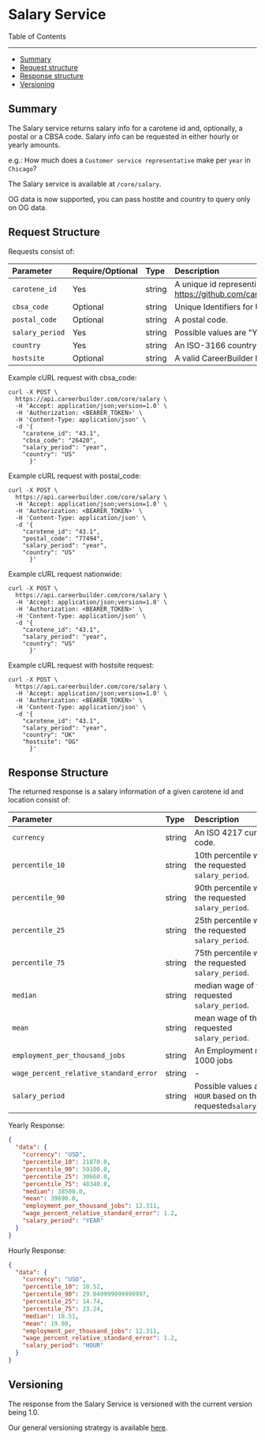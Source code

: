 Salary Service
====================

Table of Contents
_____________

- [Summary](#summary)
- [Request structure](#request-structure)
- [Response structure](#response-structure)
- [Versioning](#versioning)

Summary
-----------
The Salary service returns salary info for a carotene id and, optionally, a postal or a CBSA code.
Salary info can be requested in either hourly or yearly amounts.

e.g.: How much does a `Customer service representative` make per `year` in `Chicago`?

The Salary service is available at `/core/salary`.

OG data is now supported, you can pass hostite and country to query only on OG data.

Request Structure
-----------

Requests consist of:

| Parameter | Require/Optional | Type | Description |
|:----------|:-------|:-------|:-------|
|`carotene_id`| Yes | string | A unique id representing a carotene job title classification https://github.com/careerbuilder/DataScienceAPIDocumentation/blob/master/JobTitle.md#taxonomies|
|`cbsa_code` | Optional | string |  Unique Identifiers for US metropolitan statistical areas. |
|`postal_code` | Optional | string | A postal code.|
|`salary_period` | Yes | string | Possible values are "Year", "Hour". | 
|`country` | Yes | string | An ISO-3166 country code.|
|`hostsite` | Optional | string | A valid CareerBuilder hostsite. ("OG" is only supported for now) |

Example cURL request with cbsa_code:

```
curl -X POST \
  https://api.careerbuilder.com/core/salary \
  -H 'Accept: application/json;version=1.0' \
  -H 'Authorization: <BEARER_TOKEN>' \
  -H 'Content-Type: application/json' \
  -d '{
	"carotene_id": "43.1",
	"cbsa_code": "26420",
	"salary_period": "year",
	"country": "US"
      }'
```

Example cURL request with postal_code:

```
curl -X POST \
  https://api.careerbuilder.com/core/salary \
  -H 'Accept: application/json;version=1.0' \
  -H 'Authorization: <BEARER_TOKEN>' \
  -H 'Content-Type: application/json' \
  -d '{
	"carotene_id": "43.1",
	"postal_code": "77494",
	"salary_period": "year",
	"country": "US"
      }'
```

Example cURL request nationwide:

```
curl -X POST \
  https://api.careerbuilder.com/core/salary \
  -H 'Accept: application/json;version=1.0' \
  -H 'Authorization: <BEARER_TOKEN>' \
  -H 'Content-Type: application/json' \
  -d '{
	"carotene_id": "43.1",
	"salary_period": "year",
	"country": "US"
      }'
```

Example cURL request with hostsite request:

```
curl -X POST \
  https://api.careerbuilder.com/core/salary \
  -H 'Accept: application/json;version=1.0' \
  -H 'Authorization: <BEARER_TOKEN>' \
  -H 'Content-Type: application/json' \
  -d '{
	"carotene_id": "43.1",
	"salary_period": "year",
	"country": "UK"
	"hostsite": "OG"
      }'
```

Response Structure
-----------
The returned response is a salary information of a given carotene id and location
consist of:

| Parameter | Type | Description |
|:----------|:-------|:-------|
|`currency` | string | An ISO 4217 currency code.|
|`percentile_10` | string | 10th percentile wage of the requested `salary_period`. |
|`percentile_90` | string |  90th percentile wage of the requested `salary_period`. |
|`percentile_25` | string |  25th percentile wage of the requested `salary_period`. |
|`percentile_75` | string |  75th percentile wage of the requested `salary_period`. |
|`median` | string |  median wage of the requested `salary_period`. |
|`mean` | string |  mean wage of the requested `salary_period`. |
|`employment_per_thousand_jobs` | string | An Employment rate per 1000 jobs  |
|`wage_percent_relative_standard_error` | string | -  |
|`salary_period` | string | Possible values are `YEAR`, `HOUR` based on the requested`salary_period`.| 

Yearly Response:
```json
{
  "data": {
    "currency": "USD",
    "percentile_10": 21870.0,
    "percentile_90": 59100.0,
    "percentile_25": 30660.0,
    "percentile_75": 48340.0,
    "median": 38500.0,
    "mean": 39690.0,
    "employment_per_thousand_jobs": 12.311,
    "wage_percent_relative_standard_error": 1.2,
    "salary_period": "YEAR"
  }
}
```
Hourly Response:
```json
{
  "data": {
    "currency": "USD",
    "percentile_10": 10.52,
    "percentile_90": 29.049999999999997,
    "percentile_25": 14.74,
    "percentile_75": 23.24,
    "median": 18.51,
    "mean": 19.08,
    "employment_per_thousand_jobs": 12.311,
    "wage_percent_relative_standard_error": 1.2,
    "salary_period": "HOUR"
  }
}
```
Versioning
-----------
The response from the Salary Service is versioned with the current version being 1.0. 

Our general versioning strategy is available [here](/Versioning.md).

